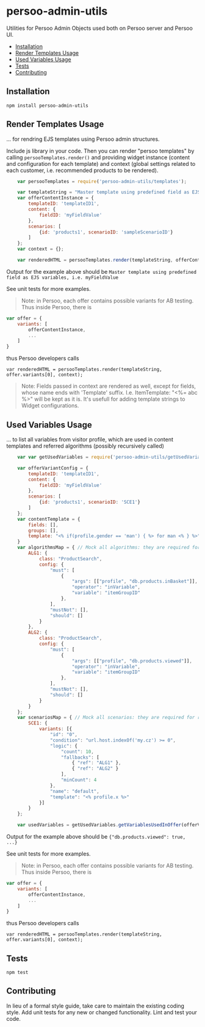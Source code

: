 # persoo-admin-utils

Utilities for Persoo Admin Objects used both on Persoo server and Persoo UI.

 * [Installation](#installation)
 * [Render Templates Usage](#render-templates-usage)
 * [Used Variables Usage](#used-variables-usage)
 * [Tests](#tests)
 * [Contributing](#contributing)


## Installation

  `npm install persoo-admin-utils`

## Render Templates Usage

... for rendring EJS templates using Persoo admin structures.

Include js library in your code. Then you can render "persoo templates" by calling `persooTemplates.render()` and providing widget instance (content and configuration for each template) and context (global settings related to each customer, i.e. recommended products to be rendered).

```javascript
    var persooTemplates = require('persoo-admin-utils/templates');

    var templateString = "Master template using predefined field as EJS variables, i.e. <%= fieldID %>";    
    var offerContentInstance = {
        templateID: 'templateID1',
        content: {
            fieldID: 'myFieldValue'
        },
        scenarios: [
            {id: 'products1', scenarioID: 'sampleScenarioID'}
        ]
    };
    var context = {};

    var renderedHTML = persooTemplates.render(templateString, offerContentInstance, context);
```
Output for the example above should be `Master template using predefined field as EJS variables, i.e. myFieldValue`

See unit tests for more examples.

> Note: in Persoo, each offer contains possible variants for AB testing. Thus inside Persoo, there is
```javascript
var offer = {
    variants: [
        offerContentInstance,
        ...
    ]
}
```
thus Persoo developers calls
```
var renderedHTML = persooTemplates.render(templateString, offer.variants[0], context);
```

> Note: Fields passed in context are rendered as well, except for fields, whose name ends with 'Template' suffix.
I.e. ItemTemplate: "<%= abc %>" will be kept as it is. It's usefull for adding template strings to Widget configurations.

## Used Variables Usage

... to list all variables from visitor profile, which are used in content templates and referred algorithms (possibly recursively called)

```javascript
    var var getUsedVariables = require('persoo-admin-utils/getUsedVariables');

    var offerVariantConfig = {
        templateID: 'templateID1',
        content: {
            fieldID: 'myFieldValue'
        },
        scenarios: [
            {id: 'products1', scenarioID: 'SCE1'}
        ]
    };
    var contentTemplate = {
        fields: [],
        groups: [],
        template: "<% if(profile.gender == 'man') { %> for man <% } %>"
    }
    var algorithmsMap = { // Mock all algorithms: they are required for reference look up
        ALG1: {
            class: "ProductSearch",
            config: {
                "must": [
                    {
                        "args": [["profile", "db.products.inBasket"]],
                        "operator": "inVariable",
                        "variable": "itemGroupID"
                    },
                ],
                "mustNot": [],
                "should": []
            }
        },
        ALG2: {
            class: "ProductSearch",
            config: {
                "must": [
                    {
                        "args": [["profile", "db.products.viewed"]],
                        "operator": "inVariable",
                        "variable": "itemGroupID"
                    },
                ],
                "mustNot": [],
                "should": []
            }
        }
    };
    var scenariosMap = { // Mock all scenarios: they are required for reference look up
        SCE1: {
            variants: [{
                "id": "0",
                "condition": "url.host.indexOf('my.cz') >= 0",
                "logic": {
                    "count": 10,
                    "fallbacks": [
                        { "ref": "ALG1" },
                        { "ref": "ALG2" }
                    ],
                    "minCount": 4
                },
                "name": "default",
                "template": "<% profile.x %>"
            }]
        }
    };

    var usedVariables = getUsedVariables.getVariablesUsedInOffer(offerVariantConfig, contentTemplate, {}, algorithmsMap, scenariosMap);
```
Output for the example above should be `{"db.products.viewed": true, ...}`

See unit tests for more examples.

> Note: in Persoo, each offer contains possible variants for AB testing. Thus inside Persoo, there is
```javascript
var offer = {
    variants: [
        offerContentInstance,
        ...
    ]
}
```
thus Persoo developers calls
```
var renderedHTML = persooTemplates.render(templateString, offer.variants[0], context);
```

## Tests

  `npm test`

## Contributing

In lieu of a formal style guide, take care to maintain the existing coding style. Add unit tests for any new or changed functionality. Lint and test your code.
